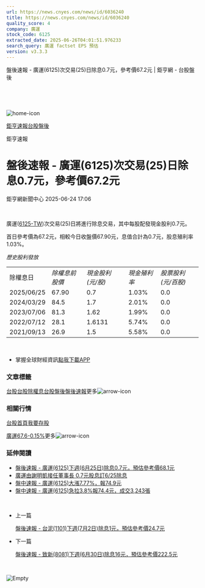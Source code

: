 ```yaml
---
url: https://news.cnyes.com/news/id/6036240
title: https://news.cnyes.com/news/id/6036240
quality_score: 4
company: 廣運
stock_code: 6125
extracted_date: 2025-06-26T04:01:51.976233
search_query: 廣運 factset EPS 預估
version: v3.3.3
---
```


盤後速報 - 廣運(6125)次交易(25)日除息0.7元，參考價67.2元 | 鉅亨網 - 台股盤後

‌

‌

![home-icon](/assets/icons/breadCrumb/symbol-icon-home.svg)

[鉅亨速報](/news/cat/anue_live)[台股盤後](/news/cat/tw_afterhours)

鉅亨速報

# 盤後速報 - 廣運(6125)次交易(25)日除息0.7元，參考價67.2元

鉅亨網新聞中心 2025-06-24 17:06

‌

廣運([6125-TW](https://www.cnyes.com/twstock/6125))次交易(25)日將進行除息交易，其中每股配發現金股利0.7元。

首日參考價為67.2元，相較今日收盤價67.90元，息值合計為0.7元，股息殖利率1.03%。

*歷史股利發放*

|  |  |  |  |  |
| --- | --- | --- | --- | --- |
| 除權息日 | *除權息前股價* | *現金股利 (元/股)* | *現金殖利率* | *股票股利 (元/百股)* |
| 2025/06/25 | 67.90 | 0.7 | 1.03% | 0.0 |
| 2024/03/29 | 84.5 | 1.7 | 2.01% | 0.0 |
| 2023/07/06 | 81.3 | 1.62 | 1.99% | 0.0 |
| 2022/07/12 | 28.1 | 1.6131 | 5.74% | 0.0 |
| 2021/09/13 | 26.9 | 1.5 | 5.58% | 0.0 |

‌

* 掌握全球財經資訊[點我下載APP](http://www.cnyes.com/app/?utm_source=mweb&utm_medium=HamMenuBanner&utm_campaign=fixed&utm_content=entr)

### 文章標籤

[台股](https://news.cnyes.com/tag/台股 "台股")[台股除權息](https://news.cnyes.com/tag/台股除權息 "台股除權息")[台股盤後](https://news.cnyes.com/tag/台股盤後 "台股盤後")[盤後速報](https://news.cnyes.com/tag/盤後速報 "盤後速報")更多![arrow-icon](/assets/icons/arrows/arrow-down.svg)

### 相關行情

[台股首頁](https://www.cnyes.com/twstock)[我要存股](https://supr.link/8OHaU)

[廣運67.6-0.15%](https://www.cnyes.com/twstock/6125)更多![arrow-icon](/assets/icons/arrows/arrow-down.svg)

### 延伸閱讀

* [盤後速報 - 廣運(6125)下週(6月25日)除息0.7元，預估參考價68.1元](/news/id/6028207)
* [廣運由謝明凱接任董事長 0.7元股息訂6/25除息](/news/id/6000659)
* [盤中速報 - 廣運(6125)大漲7.77%，報74.9元](/news/id/5987398)
* [盤中速報 - 廣運(6125)急拉3.8%報74.4元，成交3,243張](/news/id/5987394)

‌

* 上一篇

  [盤後速報 - 台泥(1101)下週(7月2日)除息1元，預估參考價24.7元](/news/id/6038054)
* 下一篇

  [盤後速報 - 致新(8081)下週(6月30日)除息16元，預估參考價222.5元](/news/id/6034407)

‌

![Empty](/assets/icons/skeleton/empty-image.svg)

‌